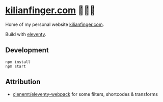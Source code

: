 # [kilianfinger.com](https://www.kilianfinger.com/) 👨🏼‍💻

Home of my personal website [kilianfinger.com](https://www.kilianfinger.com/).

Build with [eleventy](https://github.com/11ty/eleventy).

## Development
```shell
npm install
npm start
```

## Attribution
- [clenemt/eleventy-webpack](https://github.com/clenemt/eleventy-webpack) for some filters, shortcodes & transforms
